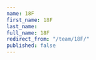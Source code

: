 ```yaml
---
name: 18F
first_name: 18F
last_name: 
full_name: 18F
redirect_from: "/team/18F/"
published: false
---
```


